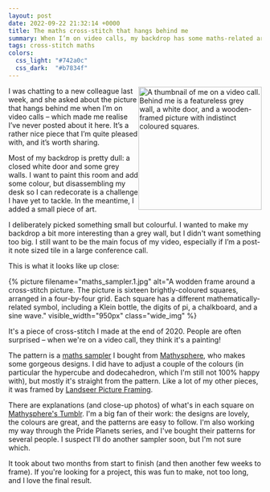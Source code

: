 ```yaml
---
layout: post
date: 2022-09-22 21:32:14 +0000
title: The maths cross-stitch that hangs behind me
summary: When I’m on video calls, my backdrop has some maths-related art that I helped to make.
tags: cross-stitch maths
colors:
  css_light: "#742a0c"
  css_dark:  "#b7834f"
---
```


<style>
  .me_on_a_video_call {
    width: 245px;
  }

  /* This is a sneaky wheeze to make the photo appear:
   *
   *    1) inline with the text on desktop browsers
   *    2) in its own paragraph on mobile browsers
   */
  .desktop_only {
    display: none;
  }

  @media screen and (max-width: 500px) {
    .desktop_only {
      display: none;
    }

    .mobile_only {
      display: block;
    }
  }

  @media screen and (min-width: 500px) {
    .desktop_only {
      display: inline-block;
      float: right;
    }

    .mobile_only {
      display: none;
    }
  }
</style>

<p>
  <img src="/images/2022/me_on_a_video_call.jpg" class="me_on_a_video_call desktop_only" data-rss-exclude="true" alt="A thumbnail of me on a video call. Behind me is a featureless grey wall, a white door, and a wooden-framed picture with indistinct coloured squares.">
  I was chatting to a new colleague last week, and she asked about the picture that hangs behind me when I’m on video calls – which made me realise I’ve never posted about it here.
  It’s a rather nice piece that I’m quite pleased with, and it’s worth sharing.
</p>

<img src="/images/2022/me_on_a_video_call.jpg" class="me_on_a_video_call mobile_only" alt="A thumbnail of me on a video call. Behind me is a featureless grey wall, a white door, and a wooden-framed picture with indistinct coloured squares.">

Most of my backdrop is pretty dull: a closed white door and some grey walls.
I want to paint this room and add some colour, but disassembling my desk so I can redecorate is a challenge I have yet to tackle.
In the meantime, I added a small piece of art.

I deliberately picked something small but colourful.
I wanted to make my backdrop a bit more interesting than a grey wall, but I didn't want something too big.
I still want to be the main focus of my video, especially if I’m a post-it note sized tile in a large conference call.

This is what it looks like up close:

{%
  picture
  filename="maths_sampler.1.jpg"
  alt="A wodden frame around a cross-stitch picture. The picture is sixteen brightly-coloured squares, arranged in a four-by-four grid. Each square has a different mathematically-related symbol, including a Klein bottle, the digits of pi, a chalkboard, and a sine wave."
  visible_width="950px"
  class="wide_img"
%}

It's a piece of cross-stitch I made at the end of 2020.
People are often surprised – when we're on a video call, they think it's a painting!

The pattern is a [maths sampler][pattern] I bought from [Mathysphere], who makes some gorgeous designs.
I did have to adjust a couple of the colours (in particular the hypercube and dodecahedron, which I'm still not 100% happy with), but mostly it's straight from the pattern.
Like a lot of my other pieces, it was framed by [Landseer Picture Framing].

There are explanations (and close-up photos) of what's in each square on [Mathysphere's Tumblr][tumblr].
I'm a big fan of their work: the designs are lovely, the colours are great, and the patterns are easy to follow.
I'm also working my way through the Pride Planets series, and I've bought their patterns for several people.
I suspect I’ll do another sampler soon, but I'm not sure which.

It took about two months from start to finish (and then another few weeks to frame).
If you're looking for a project, this was fun to make, not too long, and I love the final result.

[pattern]: https://www.etsy.com/uk/listing/498963139/math-sampler-cross-stitch-pattern-pdf
[Mathysphere]: https://www.etsy.com/uk/shop/Mathysphere
[Landseer Picture Framing]: https://landseerpictureframes.co.uk/
[tumblr]: https://mathysphere.tumblr.com/tagged/math%20sampler
